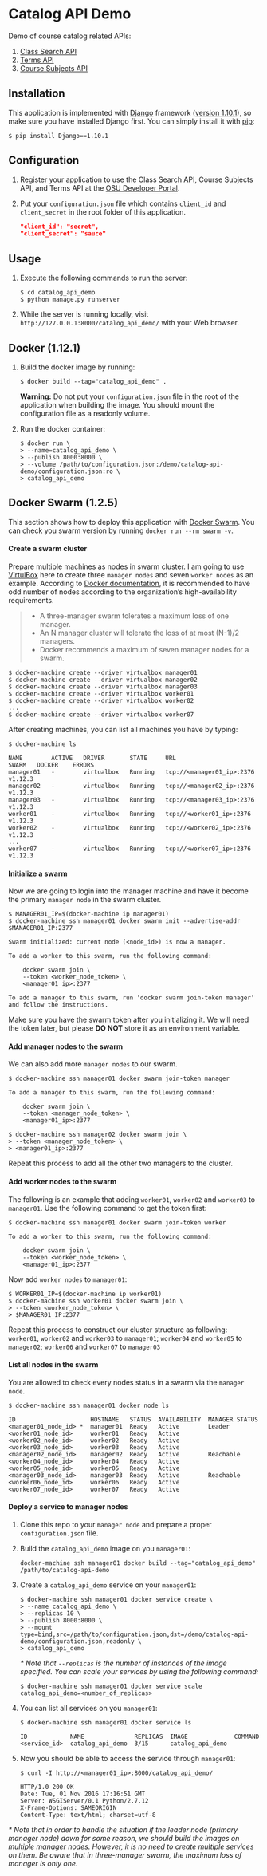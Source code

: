 Catalog API Demo
================

Demo of course catalog related APIs:

1. [Class Search API](https://github.com/osu-mist/class-search-api)
2. [Terms API](https://github.com/osu-mist/terms-api)
3. [Course Subjects API](https://github.com/osu-mist/course-subjects-api)

Installation
------------

This application is implemented with [Django](https://www.djangoproject.com/) framework ([version 1.10.1](https://docs.djangoproject.com/en/1.10/releases/1.10.1/)), so make sure you have installed Django first. You can simply install it with [pip](https://pip.pypa.io/en/latest/):
	
```
$ pip install Django==1.10.1
```

Configuration
-------------

1. Register your application to use the Class Search API, Course Subjects API, and Terms API at the [OSU Developer Portal](https://developer.oregonstate.edu/).
2. Put your `configuration.json` file which contains `client_id` and `client_secret` in the root folder of this application.

	```json
	"client_id": "secret",
	"client_secret": "sauce"
	```

Usage
-----

1. Execute the following commands to run the server:

	```
	$ cd catalog_api_demo
	$ python manage.py runserver
	```

2. While the server is running locally, visit `http://127.0.0.1:8000/catalog_api_demo/` with your Web browser.

Docker (1.12.1)
---------------

1. Build the docker image by running:
	
	```
	$ docker build --tag="catalog_api_demo" .
	```
	
	**Warning:** Do not put your `configuration.json` file in the root of the application when building the image. You should mount the configuration file as a readonly volume.

2. Run the docker container:
	
	```
	$ docker run \
	> --name=catalog_api_demo \
	> --publish 8000:8000 \
	> --volume /path/to/configuration.json:/demo/catalog-api-demo/configuration.json:ro \
	> catalog_api_demo
	```

Docker Swarm (1.2.5)
------------

This section shows how to deploy this application with [Docker Swarm](https://docs.docker.com/swarm/).
You can check you swarm version by running `docker run --rm swarm -v`.

#### Create a swarm cluster

Prepare multiple machines as nodes in swarm cluster. I am going to use [VirtulBox](https://www.virtualbox.org/) here to create three `manager nodes` and seven `worker nodes` as an example. According to [Docker documentation](https://docs.docker.com/engine/swarm/how-swarm-mode-works/nodes/), it is recommended to have odd number of nodes according to the organization’s high-availability requirements.

> * A three-manager swarm tolerates a maximum loss of one manager.
> * An N manager cluster will tolerate the loss of at most (N-1)/2 managers.
> * Docker recommends a maximum of seven manager nodes for a swarm.

```
$ docker-machine create --driver virtualbox manager01
$ docker-machine create --driver virtualbox manager02
$ docker-machine create --driver virtualbox manager03
$ docker-machine create --driver virtualbox worker01
$ docker-machine create --driver virtualbox worker02
...
$ docker-machine create --driver virtualbox worker07
```

After creating machines, you can list all machines you have by typing:

```
$ docker-machine ls

NAME        ACTIVE   DRIVER       STATE     URL                         SWARM   DOCKER    ERRORS
manager01   -        virtualbox   Running   tcp://<manager01_ip>:2376           v1.12.3
manager02   -        virtualbox   Running   tcp://<manager02_ip>:2376           v1.12.3
manager03   -        virtualbox   Running   tcp://<manager03_ip>:2376           v1.12.3
worker01    -        virtualbox   Running   tcp://<worker01_ip>:2376            v1.12.3
worker02    -        virtualbox   Running   tcp://<worker02_ip>:2376            v1.12.3
...
worker07    -        virtualbox   Running   tcp://<worker07_ip>:2376            v1.12.3
```

#### Initialize a swarm

Now we are going to login into the manager machine and have it become the primary `manager node` in the swarm cluster.

```
$ MANAGER01_IP=$(docker-machine ip manager01)
$ docker-machine ssh manager01 docker swarm init --advertise-addr $MANAGER01_IP:2377

Swarm initialized: current node (<node_id>) is now a manager.

To add a worker to this swarm, run the following command:

	docker swarm join \
	--token <worker_node_token> \
	<manager01_ip>:2377

To add a manager to this swarm, run 'docker swarm join-token manager' and follow the instructions.
```

Make sure you have the swarm token after you initializing it. We will need the token later, but please **DO NOT** store it as an environment variable. 

#### Add manager nodes to the swarm

We can also add more `manager nodes` to our swarm.

```
$ docker-machine ssh manager01 docker swarm join-token manager

To add a manager to this swarm, run the following command:

    docker swarm join \
    --token <manager_node_token> \
    <manager01_ip>:2377
```

```
$ docker-machine ssh manager02 docker swarm join \
> --token <manager_node_token> \
> <manager01_ip>:2377
```

Repeat this process to add all the other two managers to the cluster.

#### Add worker nodes to the swarm

The following is an example that adding `worker01`, `worker02` and `worker03` to `manager01`. Use the following command to get the token first:

```
$ docker-machine ssh manager01 docker swarm join-token worker

To add a worker to this swarm, run the following command:

	docker swarm join \
	--token <worker_node_token> \
	<manager01_ip>:2377
```

Now add `worker nodes` to `manager01`:

```
$ WORKER01_IP=$(docker-machine ip worker01)
$ docker-machine ssh worker01 docker swarm join \
> --token <worker_node_token> \
> $MANAGER01_IP:2377
```

Repeat this process to construct our cluster structure as following:
`worker01`, `worker02` and `worker03` to `manager01`;
`worker04` and `worker05` to `manager02`;
`worker06` and `worker07` to `manager03`

#### List all nodes in the swarm

You are allowed to check every nodes status in a swarm via the `manager node`.

```
$ docker-machine ssh manager01 docker node ls

ID                     HOSTNAME   STATUS  AVAILABILITY  MANAGER STATUS
<manager01_node_id> *  manager01  Ready   Active        Leader
<worker01_node_id>     worker01   Ready   Active
<worker02_node_id>     worker02   Ready   Active
<worker03_node_id>     worker03   Ready   Active
<manager02_node_id>    manager02  Ready   Active        Reachable
<worker04_node_id>     worker04   Ready   Active
<worker05_node_id>     worker05   Ready   Active
<manager03_node_id>    manager03  Ready   Active        Reachable
<worker06_node_id>     worker06   Ready   Active
<worker07_node_id>     worker07   Ready   Active
```

#### Deploy a service to manager nodes

1. Clone this repo to your `manager node` and prepare a proper `configuration.json` file.

2. Build the `catalog_api_demo` image on you `manager01`:

	```
	docker-machine ssh manager01 docker build --tag="catalog_api_demo" /path/to/catalog-api-demo
	```

2. Create a `catalog_api_demo` service on your `manager01`:

	```
	$ docker-machine ssh manager01 docker service create \
	> --name catalog_api_demo \
	> --replicas 10 \
	> --publish 8000:8000 \
	> --mount type=bind,src=/path/to/configuration.json,dst=/demo/catalog-api-demo/configuration.json,readonly \
	> catalog_api_demo
	```

	_* Note that `--replicas` is the number of instances of the image specified. You can scale your services by using the following command:_

	```
	$ docker-machine ssh manager01 docker service scale catalog_api_demo=<number_of_replicas>
	```

3. You can list all services on you `manager01`:

	```
	$ docker-machine ssh manager01 docker service ls

	ID            NAME              REPLICAS  IMAGE             COMMAND
	<service_id>  catalog_api_demo  3/15      catalog_api_demo
	```

4. Now you should be able to access the service through `manager01`:

	```
	$ curl -I http://<manager01_ip>:8000/catalog_api_demo/

	HTTP/1.0 200 OK
	Date: Tue, 01 Nov 2016 17:16:51 GMT
	Server: WSGIServer/0.1 Python/2.7.12
	X-Frame-Options: SAMEORIGIN
	Content-Type: text/html; charset=utf-8
	```

_* Note that in order to handle the situation if the leader node (primary manager node) down for some reason, we should build the images on multiple manager nodes. However, it is no need to create multiple services on them. Be aware that in three-manager swarm, the maximum loss of manager is only one._